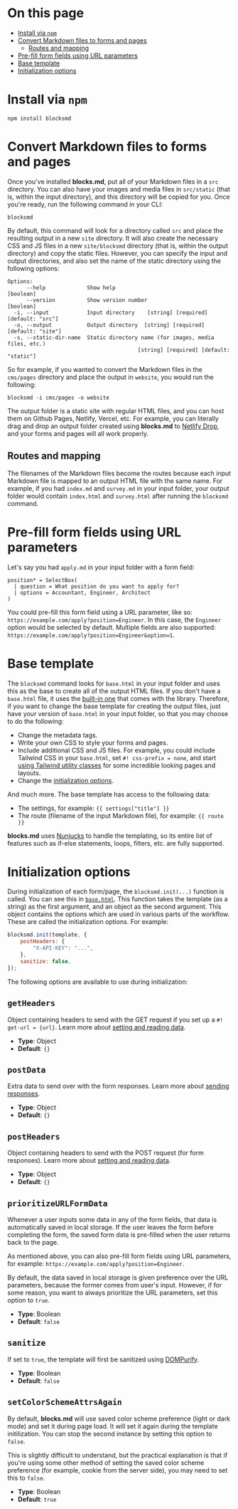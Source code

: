 # On this page

- [Install via `npm`](#install-via-npm)
- [Convert Markdown files to forms and pages](#convert-markdown-files-to-forms-and-pages)
  - [Routes and mapping](#routes-and-mapping)
- [Pre-fill form fields using URL parameters](#pre-fill-form-fields-using-URL-parameters)
- [Base template](#base-template)
- [Initialization options](#initialization-options)

# Install via `npm`

```
npm install blocksmd
```

# Convert Markdown files to forms and pages

Once you've installed **blocks.md**, put all of your Markdown files in a `src` directory. You can also have your images and media files in `src/static` (that is, within the input directory), and this directory will be copied for you. Once you're ready, run the following command in your CLI:

```
blocksmd
```

By default, this command will look for a directory called `src` and place the resulting output in a new `site` directory. It will also create the necessary CSS and JS files in a new `site/blocksmd` directory (that is, within the output directory) and copy the static files. However, you can specify the input and output directories, and also set the name of the static directory using the following options:

```
Options:
      --help             Show help                                     [boolean]
      --version          Show version number                           [boolean]
  -i, --input            Input directory    [string] [required] [default: "src"]
  -o, --output           Output directory  [string] [required] [default: "site"]
  -s, --static-dir-name  Static directory name (for images, media files, etc.)
                                         [string] [required] [default: "static"]
```

So for example, if you wanted to convert the Markdown files in the `cms/pages` directory and place the output in `website`, you would run the following:

```
blocksmd -i cms/pages -o website
```

The output folder is a static site with regular HTML files, and you can host them on Github Pages, Netlify, Vercel, etc. For example, you can literally drag and drop an output folder created using **blocks.md** to [Netlify Drop](https://app.netlify.com/drop), and your forms and pages will all work properly.

## Routes and mapping

The filenames of the Markdown files become the routes because each input Markdown file is mapped to an output HTML file with the same name. For example, if you had `index.md` and `survey.md` in your input folder, your output folder would contain `index.html` and `survey.html` after running the `blocksmd` command.

# Pre-fill form fields using URL parameters

Let's say you had `apply.md` in your input folder with a form field:

```text
position* = SelectBox(
  | question = What position do you want to apply for?
  | options = Accountant, Engineer, Architect
)
```

You could pre-fill this form field using a URL parameter, like so: `https://example.com/apply?position=Engineer`. In this case, the `Engineer` option would be selected by default. Multiple fields are also supported: `https://example.com/apply?position=Engineer&option=1`.

# Base template

The `blocksmd` command looks for `base.html` in your input folder and uses this as the base to create all of the output HTML files. If you don't have a `base.html` file, it uses the [built-in one](https://github.com/blocksmd/blocksmd/blob/main/bin/base.html) that comes with the library. Therefore, if you want to change the base template for creating the output files, just have your version of `base.html` in your input folder, so that you may choose to do the following:

- Change the metadata tags.
- Write your own CSS to style your forms and pages.
- Include additional CSS and JS files. For example, you could include Tailwind CSS in your `base.html`, set `#! css-prefix = none`, and start [using Tailwind utility classes](https://github.com/blocksmd/blocksmd/blob/docs/class-names-and-attributes.md) for some incredible looking pages and layouts.
- Change the [initialization options](#initialization-options).

And much more. The base template has access to the following data:

- The settings, for example: `{{ settings["title"] }}`
- The route (filename of the input Markdown file), for example: `{{ route }}`

**blocks.md** uses [Nunjucks](https://mozilla.github.io/nunjucks/) to handle the templating, so its entire list of features such as if-else statements, loops, filters, etc. are fully supported.

# Initialization options

During initialization of each form/page, the `blocksmd.init(...)` function is called. You can see this in [`base.html`](https://github.com/blocksmd/blocksmd/blob/main/bin/base.html). This function takes the template (as a string) as the first argument, and an object as the second argument. This object contains the options which are used in various parts of the workflow. These are called the initialization options. For example:

```javascript
blocksmd.init(template, {
	postHeaders: {
		"X-API-KEY": "...",
	},
	sanitize: false,
});
```

The following options are available to use during initialization:

## `getHeaders`

Object containing headers to send with the GET request if you set up a `#! get-url = {url}`. Learn more about [setting and reading data](https://github.com/blocksmd/blocksmd/blob/main/docs/set-and-read-data.md).

- **Type**: Object
- **Default**: `{}`

## `postData`

Extra data to send over with the form responses. Learn more about [sending responses](https://github.com/blocksmd/blocksmd/blob/main/docs/send-responses.md).

- **Type**: Object
- **Default**: `{}`

## `postHeaders`

Object containing headers to send with the POST request (for form responses). Learn more about [setting and reading data](https://github.com/blocksmd/blocksmd/blob/main/docs/set-and-read-data.md).

- **Type**: Object
- **Default**: `{}`

## `prioritizeURLFormData`

Whenever a user inputs some data in any of the form fields, that data is automatically saved in local storage. If the user leaves the form before completing the form, the saved form data is pre-filled when the user returns back to the page.

As mentioned above, you can also pre-fill form fields using URL parameters, for example: `https://example.com/apply?position=Engineer`.

By default, the data saved in local storage is given preference over the URL parameters, because the former comes from user's input. However, if for some reason, you want to always prioritize the URL parameters, set this option to `true`.

- **Type**: Boolean
- **Default**: `false`

## `sanitize`

If set to `true`, the template will first be sanitized using [DOMPurify](https://github.com/cure53/DOMPurify).

- **Type**: Boolean
- **Default**: `false`

## `setColorSchemeAttrsAgain`

By default, **blocks.md** will use saved color scheme preference (light or dark mode) and set it during page load. It will set it again during the template initilization. You can stop the second instance by setting this option to `false`.

This is slightly difficult to understand, but the practical explanation is that if you're using some other method of setting the saved color scheme preference (for example, cookie from the server side), you may need to set this to `false`.

- **Type**: Boolean
- **Default**: `true`
